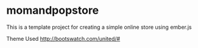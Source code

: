 momandpopstore
==============

This is a template project for creating a simple online store using ember.js


Theme Used
http://bootswatch.com/united/#